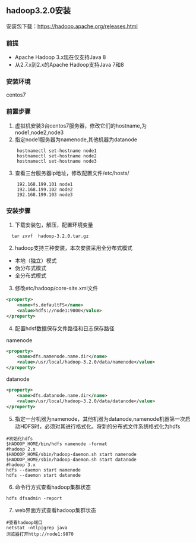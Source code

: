 ## hadoop3.2.0安装
安装包下载：https://hadoop.apache.org/releases.html

### 前提
* Apache Hadoop 3.x现在仅支持Java 8
* 从2.7.x到2.x的Apache Hadoop支持Java 7和8
### 安装环境
  centos7

### 前置步骤
1. 虚拟机安装3台centos7服务器，修改它们的hostname,为node1,node2,node3
2. 指定node1服务器为namenode,其他机器为datanode
```shell
    hostnamectl set-hostname node1
    hostnamectl set-hostname node2
    hostnamectl set-hostname node3 
```
3. 查看三台服务器ip地址，修改配置文件/etc/hosts/<br>
```text
    192.168.199.101 node1
    192.168.199.102 node2
    192.168.199.103 node3
```

### 安装步骤
1. 下载安装包，解压，配置环境变量
```shell
  tar zxvf  hadoop-3.2.0.tar.gz
```
2. hadoop支持三种安装，本次安装采用全分布式模式
  * 本地（独立）模式
  * 伪分布式模式
  * 全分布式模式      
3. 修改etc/hadoop/core-site.xml文件
```xml
<property>
	<name>fs.defaultFS</name>
	<value>hdfs://node1:9000</value>
</property>
```
4. 配置hdsf数据保存文件路径和日志保存路径

namenode
```xml
<property>
	<name>dfs.namenode.name.dir</name>
	<value>/usr/local/hadoop-3.2.0/data/namenode</value>
</property>
```
datanode
```xml
<property>
	<name>dfs.datanode.name.dir</name>
	<value>/usr/local/hadoop-3.2.0/data/datanode</value>
</property>
```
5. 指定一台机器为namenode，其他机器为datanode,namenode机器第一次启动HDFS时，必须对其进行格式化。将新的分布式文件系统格式化为hdfs
```shell
#初始化hdfs
$HADOOP_HOME/bin/hdfs namenode -format
#hadoop 2.x
$HADOOP_HOME/sbin/hadoop-daemon.sh start namenode
$HADOOP_HOME/sbin/hadoop-daemon.sh start datanode
#hadoop 3.x
hdfs --daemon start namenode
hdfs --daemon start datanode
```
6.  命令行方式查看hadoop集群状态
```shell
hdfs dfsadmin -report
```

7.  web界面方式查看hadoop集群状态
```shell
#查看hadoop端口
netstat -ntlp|grep java
浏览器打开http://node1:9870
```
